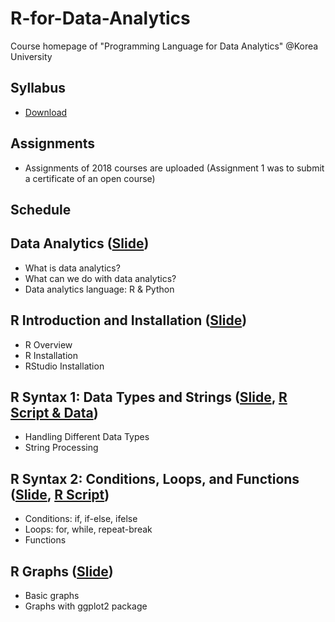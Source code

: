 # R-for-Data-Analytics
Course homepage of "Programming Language for Data Analytics" @Korea University

## Syllabus
* [Download](https://www.dropbox.com/s/n1pzuakkvwzw3bi/2019_2_Programming%20Language%20for%20Data%20Analytics.pdf?dl=0)

## Assignments
* Assignments of 2018 courses are uploaded (Assignment 1 was to submit a certificate of an open course)

## Schedule
## Data Analytics ([Slide](https://github.com/pilsung-kang/R-for-Data-Analytics/blob/master/01%20Data%20Analytics/01_Data%20Analytics.pdf))
* What is data analytics?
* What can we do with data analytics?
* Data analytics language: R & Python
  
## R Introduction and Installation ([Slide](https://github.com/pilsung-kang/R-for-Data-Analytics/blob/master/02%20R%20Introduction%20and%20Installation/02_R%20Introduction%20and%20Installation.pdf))
* R Overview
* R Installation
* RStudio Installation
  
## R Syntax 1: Data Types and Strings ([Slide](https://github.com/pilsung-kang/R-for-Data-Analytics/blob/master/03%20R%20Syntax%201%20(Data%20Type%20and%20Strings)/02_R%20Syntax%201_Data%20Types%20and%20Strings.pdf), [R Script & Data](https://www.dropbox.com/s/a2svg9sh1bvrnio/03%20R%20Syntax%201%20%28Data%20Type%20and%20Strings%29.zip?dl=0))
* Handling Different Data Types
* String Processing

## R Syntax 2: Conditions, Loops, and Functions ([Slide](https://github.com/pilsung-kang/R-for-Data-Analytics/blob/master/04%20R%20Syntax%202%20(Conditions%20Loops%20and%20Functions)/03_R%20Syntax%202_Conditions_Loops_Functions.pdf), [R Script](https://www.dropbox.com/s/pdbh0oml5h50836/04_R%20Syntax%202.R?dl=0))
* Conditions: if, if-else, ifelse
* Loops: for, while, repeat-break
* Functions

## R Graphs ([Slide](https://www.dropbox.com/s/t8k7hl2agqap2en/05_1_R_Graphs.R?dl=0))
* Basic graphs
* Graphs with ggplot2 package
